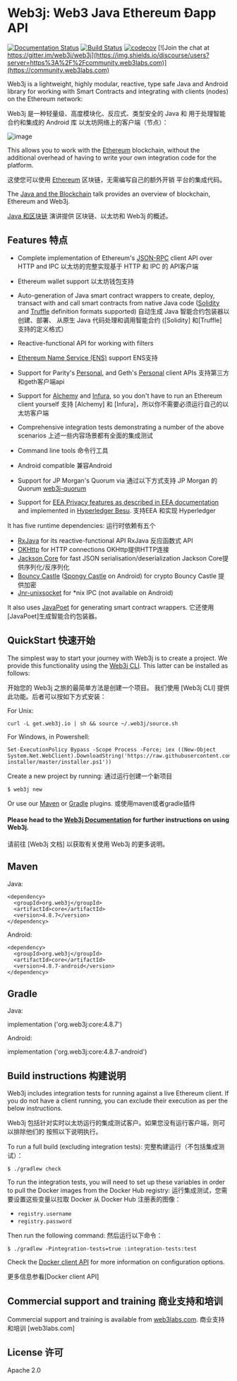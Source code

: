 Web3j: Web3 Java Ethereum Ðapp API
==================================

[![Documentation Status](https://img.shields.io/travis/web3j/web3j-docs?label=docs)](https://docs.web3j.io/)
[![Build Status](https://travis-ci.org/web3j/web3j.svg?branch=master)](https://travis-ci.org/web3j/web3j)
[![codecov](https://codecov.io/gh/web3j/web3j/branch/master/graph/badge.svg)](https://codecov.io/gh/web3j/web3j)
[![Join the chat at https://gitter.im/web3j/web3j](https://img.shields.io/discourse/users?server=https%3A%2F%2Fcommunity.web3labs.com)](https://community.web3labs.com)


Web3j is a lightweight, highly modular, reactive, type safe Java and
Android library for working with Smart Contracts and integrating with
clients (nodes) on the Ethereum network:

Web3j 是一种轻量级、高度模块化、反应式、类型安全的 Java 和
用于处理智能合约和集成的 Android 库
以太坊网络上的客户端（节点）：

![image](https://github.com/web3j/web3j-docs/blob/master/docs/img/web3j_network.png)

This allows you to work with the [Ethereum](https://www.ethereum.org/)
blockchain, without the additional overhead of having to write your own
integration code for the platform.

这使您可以使用 [Ethereum](https://www.ethereum.org/)
区块链，无需编写自己的额外开销
平台的集成代码。

The [Java and the Blockchain](https://www.youtube.com/watch?v=ea3miXs_P6Y) talk provides
an overview of blockchain, Ethereum and Web3j.

[Java 和区块链](https://www.youtube.com/watch?v=ea3miXs_P6Y) 演讲提供
区块链、以太坊和 Web3j 的概述。

Features 特点
--------

-   Complete implementation of Ethereum's
    [JSON-RPC](https://github.com/ethereum/wiki/wiki/JSON-RPC) client
    API over HTTP and IPC  以太坊的完整实现基于 HTTP 和 IPC 的 API客户端 
    
-   Ethereum wallet support 以太坊钱包支持
-   Auto-generation of Java smart contract wrappers to create, deploy,
    transact with and call smart contracts from native Java code 
    ([Solidity](http://solidity.readthedocs.io/en/latest/using-the-compiler.html#using-the-commandline-compiler)
    and
    [Truffle](https://github.com/trufflesuite/truffle-contract-schema)
    definition formats supported)  自动生成 Java 智能合约包装器以创建、部署、
                                  从原生 Java 代码处理和调用智能合约 ([Solidity]  和[Truffle] 支持的定义格式）
-   Reactive-functional API for working with filters
-   [Ethereum Name Service (ENS)](https://ens.domains/) support  ENS支持
-   Support for Parity's 
    [Personal](https://github.com/paritytech/parity/wiki/JSONRPC-personal-module),
    and Geth's
    [Personal](https://github.com/ethereum/go-ethereum/wiki/Management-APIs#personal)
    client APIs    支持第三方和geth客户端api
-   Support for [Alchemy](https://docs.alchemyapi.io/alchemy/guides/getting-started#web-3-j) and [Infura](https://infura.io/), so you don't have to run
    an Ethereum client yourself  支持 [Alchemy] 和 [Infura]，所以你不需要必须运行自己的以太坊客户端
-   Comprehensive integration tests demonstrating a number of the above
    scenarios   上述一些内容场景都有全面的集成测试
-   Command line tools 命令行工具
-   Android compatible 兼容Android
-   Support for JP Morgan's Quorum via  通过以下方式支持 JP Morgan 的 Quorum
    [web3j-quorum](https://github.com/web3j/quorum)
-   Support for [EEA Privacy features as described in EEA
    documentation](https://entethalliance.org/technical-documents/) and
    implemented in [Hyperledger
    Besu](https://besu.hyperledger.org/en/latest/Reference/API-Methods/#eea-methods).
     支持EEA 和实现 Hyperledger
       
It has five runtime dependencies: 运行时依赖有五个

-   [RxJava](https://github.com/ReactiveX/RxJava) for its
    reactive-functional API  RxJava 反应函数式 API
-   [OKHttp](https://hc.apache.org/httpcomponents-client-ga/index.html)
    for HTTP connections  OKHttp提供HTTP连接
-   [Jackson Core](https://github.com/FasterXML/jackson-core) for fast
    JSON serialisation/deserialization  Jackson Core提供序列化/反序列化
-   [Bouncy Castle](https://www.bouncycastle.org/) ([Spongy
    Castle](https://rtyley.github.io/spongycastle/) on Android) for
    crypto  Bouncy Castle 提供加密
-   [Jnr-unixsocket](https://github.com/jnr/jnr-unixsocket) for \*nix
        IPC (not available on Android) 

It also uses [JavaPoet](https://github.com/square/javapoet) for
generating smart contract wrappers.
它还使用 [JavaPoet]生成智能合约包装器。

QuickStart 快速开始
---------
The simplest way to start your journey with Web3j is to create a project.
We provide this functionality using the [Web3j CLI](http://docs.web3j.io/latest/command_line_tools/). This latter can be installed as follows:

开始您的 Web3j 之旅的最简单方法是创建一个项目。
我们使用 [Web3j CLI] 提供此功能。后者可以按如下方式安装：

For Unix:

```shell script
curl -L get.web3j.io | sh && source ~/.web3j/source.sh
```

For Windows, in Powershell:

```shell script
Set-ExecutionPolicy Bypass -Scope Process -Force; iex ((New-Object System.Net.WebClient).DownloadString('https://raw.githubusercontent.com/web3j/web3j-installer/master/installer.ps1'))
```

Create a new project by running: 通过运行创建一个新项目

```shell script
$ web3j new 
```

Or use our [Maven](https://github.com/web3j/web3j-maven-plugin) or [Gradle](https://github.com/web3j/web3j-gradle-plugin) plugins.
 或使用maven或者gradle插件

#### Please head to the [Web3j Documentation](https://docs.web3j.io) for further instructions on using Web3j.
请前往 [Web3j 文档] 以获取有关使用 Web3j 的更多说明。

Maven
-----

Java:

```
<dependency>
  <groupId>org.web3j</groupId>
  <artifactId>core</artifactId>
  <version>4.8.7</version>
</dependency>
```

Android:

```
<dependency>
  <groupId>org.web3j</groupId>
  <artifactId>core</artifactId>
  <version>4.8.7-android</version>
</dependency>
```

Gradle
------

Java:

implementation ('org.web3j:core:4.8.7')

Android:

implementation ('org.web3j:core:4.8.7-android')

Build instructions 构建说明
------------------

Web3j includes integration tests for running against a live Ethereum
client. If you do not have a client running, you can exclude their
execution as per the below instructions.

Web3j 包括针对实时以太坊运行的集成测试客户。如果您没有运行客户端，则可以排除他们的
按照以下说明执行。

To run a full build (excluding integration tests):
    完整构建运行（不包括集成测试）：
``` {.sourceCode .bash}
$ ./gradlew check
```

To run the integration tests, you will need to set up these variables in order to pull the Docker 
images from the Docker Hub registry:
运行集成测试，您需要设置这些变量以拉取 Docker 从 Docker Hub 注册表的图像：
- `registry.username`
- `registry.password`

Then run the following command: 然后运行以下命令：

``` {.sourceCode .bash}
$ ./gradlew -Pintegration-tests=true :integration-tests:test
```

Check the [Docker client API](https://github.com/docker-java/docker-java/blob/master/docs/getting_started.md#instantiating-a-dockerclientconfig)
for more information on configuration options. 

更多信息参看[Docker client API]

Commercial support and training 商业支持和培训
-------------------------------

Commercial support and training is available from
[web3labs.com](https://www.web3labs.com/web3j-sdk).
 商业支持和培训 [web3labs.com]
 
License 许可
------
Apache 2.0
